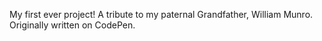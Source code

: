 My first ever project! A tribute to my paternal Grandfather, William Munro.
Originally written on CodePen.